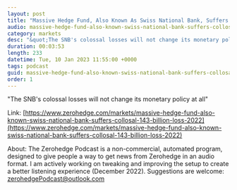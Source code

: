 ```yaml
---
layout: post
title: "Massive Hedge Fund, Also Known As Swiss National Bank, Suffers Colossal $143 Billion Loss In 2022"
audio: massive-hedge-fund-also-known-swiss-national-bank-suffers-collosal-143-billion-loss-2022-0
category: markets
desc: "&quot;The SNB's colossal losses will not change its monetary policy at all&quot;"
duration: 00:03:53
length: 233
datetime: Tue, 10 Jan 2023 11:55:00 +0000
tags: podcast
guid: massive-hedge-fund-also-known-swiss-national-bank-suffers-collosal-143-billion-loss-2022-0
order: 1
---
```

&quot;The SNB's colossal losses will not change its monetary policy at all&quot;

Link: [https://www.zerohedge.com/markets/massive-hedge-fund-also-known-swiss-national-bank-suffers-collosal-143-billion-loss-2022](https://www.zerohedge.com/markets/massive-hedge-fund-also-known-swiss-national-bank-suffers-collosal-143-billion-loss-2022)

About: The Zerohedge Podcast is a non-commercial, automated program, designed to give people a way to get news from Zerohedge in an audio format.  I am actively working on tweaking and improving the setup to create a better listening experience (December 2022).  Suggestions are welcome: [zerohedgePodcast@outlook.com](mailto:zerohedgePodcast@outlook.com)